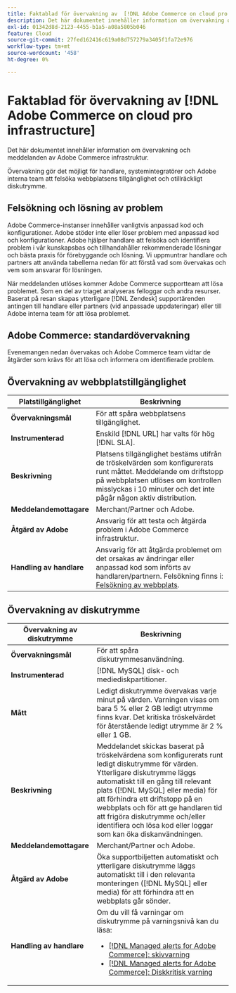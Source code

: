 ```yaml
---
title: Faktablad för övervakning av  [!DNL Adobe Commerce on cloud pro infrastructure]
description: Det här dokumentet innehåller information om övervakning och meddelanden av Adobe Commerce infrastruktur.
exl-id: 01342d8d-2123-4455-b1a5-a08a5805b046
feature: Cloud
source-git-commit: 27fed162416c619a08d757279a3405f1fa72e976
workflow-type: tm+mt
source-wordcount: '458'
ht-degree: 0%

---
```



# Faktablad för övervakning av [!DNL Adobe Commerce on cloud pro infrastructure]

Det här dokumentet innehåller information om övervakning och meddelanden av Adobe Commerce infrastruktur.

Övervakning gör det möjligt för handlare, systemintegratörer och Adobe interna team att felsöka webbplatsens tillgänglighet och otillräckligt diskutrymme.

## Felsökning och lösning av problem

Adobe Commerce-instanser innehåller vanligtvis anpassad kod och konfigurationer. Adobe stöder inte eller löser problem med anpassad kod och konfigurationer. Adobe hjälper handlare att felsöka och identifiera problem i vår kunskapsbas och tillhandahåller rekommenderade lösningar och bästa praxis för förebyggande och lösning. Vi uppmuntrar handlare och partners att använda tabellerna nedan för att förstå vad som övervakas och vem som ansvarar för lösningen.

När meddelanden utlöses kommer Adobe Commerce supportteam att lösa problemet. Som en del av triaget analyseras felloggar och andra resurser. Baserat på resan skapas ytterligare [!DNL Zendesk] supportärenden antingen till handlare eller partners (vid anpassade uppdateringar) eller till Adobe interna team för att lösa problemet.

## Adobe Commerce: standardövervakning

Evenemangen nedan övervakas och Adobe Commerce team vidtar de åtgärder som krävs för att lösa och informera om identifierade problem.

## Övervakning av webbplatstillgänglighet

| Platstillgänglighet | Beskrivning |
|------------|------------|
| **Övervakningsmål** | För att spåra webbplatsens tillgänglighet. |
| **Instrumenterad** | Enskild [!DNL URL] har valts för hög [!DNL SLA]. |
| **Beskrivning** | Platsens tillgänglighet bestäms utifrån de tröskelvärden som konfigurerats runt måttet. Meddelande om driftstopp på webbplatsen utlöses om kontrollen misslyckas i 10 minuter och det inte pågår någon aktiv distribution. |
| **Meddelandemottagare** | Merchant/Partner och Adobe. |
| **Åtgärd av Adobe** | Ansvarig för att testa och åtgärda problem i Adobe Commerce infrastruktur. |
| **Handling av handlare** | Ansvarig för att åtgärda problemet om det orsakas av ändringar eller anpassad kod som införts av handlaren/partnern. Felsökning finns i: [Felsökning av webbplats](https://experienceleague.adobe.com/docs/commerce-knowledge-base/kb/troubleshooting/site-down-or-unresponsive/magento-site-down-troubleshooter.html?lang=sv-SE). |

## Övervakning av diskutrymme

| Övervakning av diskutrymme | Beskrivning |
|------------|------------|
| **Övervakningsmål** | För att spåra diskutrymmesanvändning. |
| **Instrumenterad** | [!DNL MySQL] disk- och mediediskpartitioner. |
| **Mått** | Ledigt diskutrymme övervakas varje minut på värden. Varningen visas om bara 5 % eller 2 GB ledigt utrymme finns kvar. Det kritiska tröskelvärdet för återstående ledigt utrymme är 2 % eller 1 GB. |
| **Beskrivning** | Meddelandet skickas baserat på tröskelvärdena som konfigurerats runt ledigt diskutrymme för värden. Ytterligare diskutrymme läggs automatiskt till en gång till relevant plats ([!DNL MySQL] eller media) för att förhindra ett driftstopp på en webbplats och för att ge handlaren tid att frigöra diskutrymme och/eller identifiera och lösa kod eller loggar som kan öka diskanvändningen. |
| **Meddelandemottagare** | Merchant/Partner och Adobe. |
| **Åtgärd av Adobe** | Öka supportbiljetten automatiskt och ytterligare diskutrymme läggs automatiskt till i den relevanta monteringen ([!DNL MySQL] eller media) för att förhindra att en webbplats går sönder. |
| **Handling av handlare** | Om du vill få varningar om diskutrymme på varningsnivå kan du läsa: <ul><li>[[!DNL Managed alerts for Adobe Commerce]: skivvarning](https://experienceleague.adobe.com/sv/docs/commerce-operations/tools/managed-alerts-for-adobe-commerce/managed-alerts-for-magento-commerce-disk-warning-alert)</li><li>[[!DNL Managed alerts for Adobe Commerce]: Diskkritisk varning](https://experienceleague.adobe.com/sv/docs/commerce-operations/tools/managed-alerts-for-adobe-commerce/managed-alerts-for-magento-commerce-disk-critical-alert) </li></ul> |
